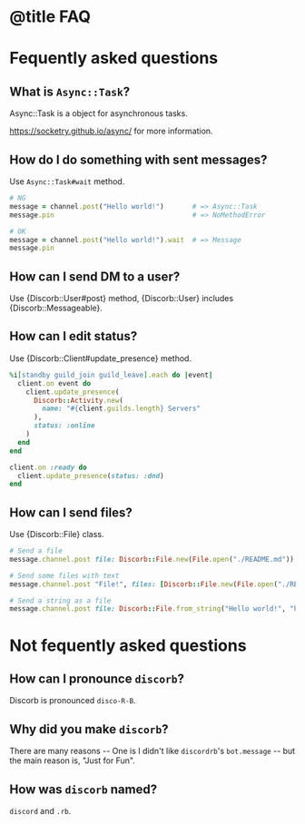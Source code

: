 # @title FAQ

# Fequently asked questions

## What is `Async::Task`?

Async::Task is a object for asynchronous tasks.

https://socketry.github.io/async/ for more information.

## How do I do something with sent messages?

Use `Async::Task#wait` method.

```ruby
# NG
message = channel.post("Hello world!")       # => Async::Task
message.pin                                  # => NoMethodError

# OK
message = channel.post("Hello world!").wait  # => Message
message.pin
```

## How can I send DM to a user?

Use {Discorb::User#post} method, {Discorb::User} includes {Discorb::Messageable}.

## How can I edit status?

Use {Discorb::Client#update_presence} method.

```ruby
%i[standby guild_join guild_leave].each do |event|
  client.on event do
    client.update_presence(
      Discorb::Activity.new(
        name: "#{client.guilds.length} Servers"
      ),
      status: :online
    )
  end
end

client.on :ready do
  client.update_presence(status: :dnd)
end
```

## How can I send files?

Use {Discorb::File} class.

```ruby
# Send a file
message.channel.post file: Discorb::File.new(File.open("./README.md"))

# Send some files with text
message.channel.post "File!", files: [Discorb::File.new(File.open("./README.md")), Discorb::File.new(File.open("./License.txt"))]

# Send a string as a file
message.channel.post file: Discorb::File.from_string("Hello world!", "hello.txt")
```

# Not fequently asked questions

## How can I pronounce `discorb`?

Discorb is pronounced `disco-R-B`.

## Why did you make `discorb`?

There are many reasons -- One is I didn't like `discordrb`'s `bot.message` -- but the main reason is, "Just for Fun".

## How was `discorb` named?

`discord` and `.rb`.
